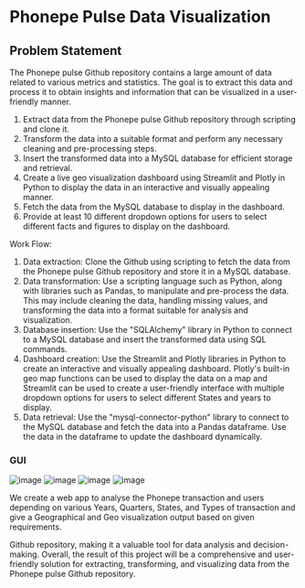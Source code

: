 # Phonepe Pulse Data Visualization
## Problem Statement
The Phonepe pulse Github repository contains a large amount of data related to various metrics and statistics. The goal is to extract this data and process it to obtain insights and information that can be visualized in a user-friendly manner.

1. Extract data from the Phonepe pulse Github repository through scripting and clone it.
2. Transform the data into a suitable format and perform any necessary cleaning and pre-processing steps.
3. Insert the transformed data into a MySQL database for efficient storage and retrieval.
4. Create a live geo visualization dashboard using Streamlit and Plotly in Python to display the data in an interactive and visually appealing manner.
5. Fetch the data from the MySQL database to display in the dashboard.
6. Provide at least 10 different dropdown options for users to select different facts and figures to display on the dashboard.

Work Flow:
1. Data extraction: Clone the Github using scripting to fetch the data from the Phonepe pulse Github repository and store it in a MySQL database.
2. Data transformation: Use a scripting language such as Python, along with libraries such as Pandas, to manipulate and pre-process the data. This may include cleaning the data, handling missing values, and transforming the data into a format suitable for analysis and visualization.
3. Database insertion: Use the "SQLAlchemy" library in Python to connect to a MySQL database and insert the transformed data using SQL commands.
4. Dashboard creation: Use the Streamlit and Plotly libraries in Python to create an interactive and visually appealing dashboard. Plotly's built-in geo map functions can be used to display the data on a map and Streamlit can be used to create a user-friendly interface with multiple dropdown options for users to select different States and years to display.
5. Data retrieval: Use the "mysql-connector-python" library to connect to the MySQL database and fetch the data into a Pandas dataframe. Use the data in the dataframe to update the dashboard dynamically.

### GUI
![image](https://github.com/Subash0812/phonepe_pulse_data_visualization/assets/125037396/0f71f79a-0b42-4616-b7ff-f3daa83254f3)
![image](https://github.com/Subash0812/phonepe_pulse_data_visualization/assets/125037396/3e536de5-44a9-4ef5-8245-0983051dab7c)
![image](https://github.com/Subash0812/phonepe_pulse_data_visualization/assets/125037396/6697ccc1-b850-42cb-aa2d-0d4c291e84cf)
![image](https://github.com/Subash0812/phonepe_pulse_data_visualization/assets/125037396/c3032d01-c0c1-465c-96ad-63affdb43d9b)


We create a web app to analyse the Phonepe transaction and users depending on various Years, Quarters, States, and Types of transaction and give a Geographical and Geo visualization output based on given requirements.

Github repository, making it a valuable tool for data analysis and decision-making. Overall, the result of this project will be a comprehensive and user-friendly solution for extracting, transforming, and visualizing data from the Phonepe pulse Github repository.
